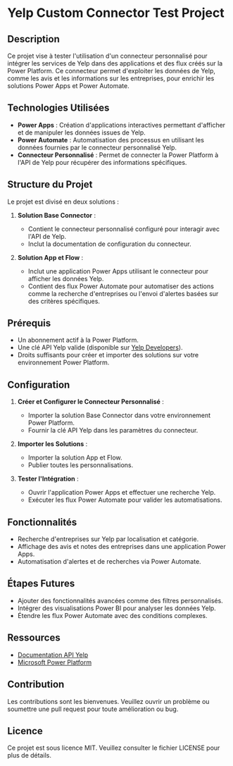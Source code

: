 # Yelp Custom Connector Test Project

## Description
Ce projet vise à tester l'utilisation d'un connecteur personnalisé pour intégrer les services de Yelp dans des applications et des flux créés sur la Power Platform. Ce connecteur permet d'exploiter les données de Yelp, comme les avis et les informations sur les entreprises, pour enrichir les solutions Power Apps et Power Automate.

## Technologies Utilisées
- **Power Apps** : Création d'applications interactives permettant d'afficher et de manipuler les données issues de Yelp.
- **Power Automate** : Automatisation des processus en utilisant les données fournies par le connecteur personnalisé Yelp.
- **Connecteur Personnalisé** : Permet de connecter la Power Platform à l'API de Yelp pour récupérer des informations spécifiques.

## Structure du Projet
Le projet est divisé en deux solutions :

1. **Solution Base Connector** :
   - Contient le connecteur personnalisé configuré pour interagir avec l'API de Yelp.
   - Inclut la documentation de configuration du connecteur.

2. **Solution App et Flow** :
   - Inclut une application Power Apps utilisant le connecteur pour afficher les données Yelp.
   - Contient des flux Power Automate pour automatiser des actions comme la recherche d'entreprises ou l'envoi d'alertes basées sur des critères spécifiques.

## Prérequis
- Un abonnement actif à la Power Platform.
- Une clé API Yelp valide (disponible sur [Yelp Developers](https://www.yelp.com/developers)).
- Droits suffisants pour créer et importer des solutions sur votre environnement Power Platform.

## Configuration
1. **Créer et Configurer le Connecteur Personnalisé** :
   - Importer la solution Base Connector dans votre environnement Power Platform.
   - Fournir la clé API Yelp dans les paramètres du connecteur.

2. **Importer les Solutions** :
   - Importer la solution App et Flow.
   - Publier toutes les personnalisations.

3. **Tester l'Intégration** :
   - Ouvrir l'application Power Apps et effectuer une recherche Yelp.
   - Exécuter les flux Power Automate pour valider les automatisations.

## Fonctionnalités
- Recherche d'entreprises sur Yelp par localisation et catégorie.
- Affichage des avis et notes des entreprises dans une application Power Apps.
- Automatisation d'alertes et de recherches via Power Automate.

## Étapes Futures
- Ajouter des fonctionnalités avancées comme des filtres personnalisés.
- Intégrer des visualisations Power BI pour analyser les données Yelp.
- Étendre les flux Power Automate avec des conditions complexes.

## Ressources
- [Documentation API Yelp](https://www.yelp.com/developers/documentation/v3)
- [Microsoft Power Platform](https://powerplatform.microsoft.com/)

## Contribution
Les contributions sont les bienvenues. Veuillez ouvrir un problème ou soumettre une pull request pour toute amélioration ou bug.

## Licence
Ce projet est sous licence MIT. Veuillez consulter le fichier LICENSE pour plus de détails.
